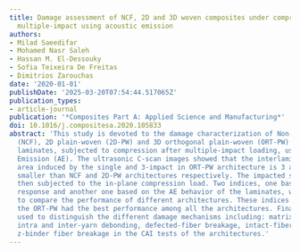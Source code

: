 ```yaml
---
title: Damage assessment of NCF, 2D and 3D woven composites under compression after
  multiple-impact using acoustic emission
authors:
- Milad Saeedifar
- Mohamed Nasr Saleh
- Hassan M. El-Dessouky
- Sofia Teixeira De Freitas
- Dimitrios Zarouchas
date: '2020-01-01'
publishDate: '2025-03-20T07:54:44.517065Z'
publication_types:
- article-journal
publication: '*Composites Part A: Applied Science and Manufacturing*'
doi: 10.1016/j.compositesa.2020.105833
abstract: 'This study is devoted to the damage characterization of Non-Crimp Fabric
  (NCF), 2D plain-woven (2D-PW) and 3D orthogonal plain-woven (ORT-PW) carbon/epoxy
  laminates, subjected to compression after multiple-impact loading, using Acoustic
  Emission (AE). The ultrasonic C-scan images showed that the interlaminar damage
  area induced by the single and 3-impact in ORT-PW architecture is 3 and 2 times
  smaller than NCF and 2D-PW architectures respectively. The impacted specimens were
  then subjected to the in-plane compression load. Two indices, one based on the mechanical
  response and another one based on the AE behavior of the laminates, were proposed
  to compare the performance of different architectures. These indices showed that
  the ORT-PW had the best performance among all the architectures. Finally, AE was
  used to distinguish the different damage mechanisms including: matrix cracking,
  intra and inter-yarn debonding, defected-fiber breakage, intact-fiber breakage and
  z-binder fiber breakage in the CAI tests of the architectures.'
---
```

